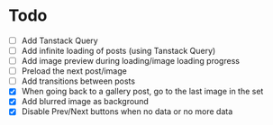 # Todo

- [ ] Add Tanstack Query
- [ ] Add infinite loading of posts (using Tanstack Query)
- [ ] Add image preview during loading/image loading progress
- [ ] Preload the next post/image
- [ ] Add transitions between posts
- [x] When going back to a gallery post, go to the last image in the set
- [x] Add blurred image as background
- [x] Disable Prev/Next buttons when no data or no more data
